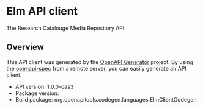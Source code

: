 # Elm API client

The Research Catalouge Media Repository API

## Overview
This API client was generated by the [OpenAPI Generator](https://openapi-generator.tech) project. By using the [openapi-spec](https://github.com/OAI/OpenAPI-Specification) from a remote server, you can easily generate an API client.

- API version: 1.0.0-oas3
- Package version: 
- Build package: org.openapitools.codegen.languages.ElmClientCodegen
